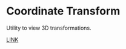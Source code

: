 # Coordinate Transform

Utility to view 3D transformations.

[LINK]

[LINK]: https://maxwell-yaron.github.io/coordinate_transform/
